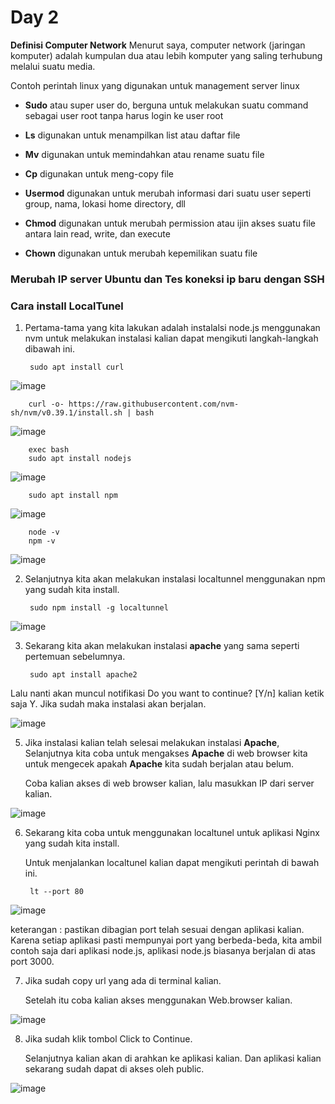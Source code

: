 # Day 2

__Definisi Computer Network__
Menurut saya, computer network (jaringan komputer) adalah kumpulan dua atau lebih komputer yang saling terhubung melalui suatu media.

Contoh perintah linux yang digunakan untuk management server linux
- __Sudo__
atau super user do, berguna untuk melakukan suatu command sebagai user root tanpa harus login ke user root

- __Ls__
digunakan untuk menampilkan list atau daftar file

- __Mv__
digunakan untuk memindahkan atau rename suatu file

- __Cp__
digunakan untuk meng-copy file

- __Usermod__
digunakan untuk merubah informasi dari suatu user seperti group, nama, lokasi home directory, dll

- __Chmod__
digunakan untuk merubah permission atau ijin akses suatu file antara lain read, write, dan execute

- __Chown__
digunakan untuk merubah kepemilikan suatu file

### Merubah IP server Ubuntu dan Tes koneksi ip baru dengan SSH

### Cara install LocalTunel


1. Pertama-tama yang kita lakukan adalah instalalsi node.js menggunakan nvm untuk melakukan instalasi kalian dapat mengikuti langkah-langkah dibawah ini.

        sudo apt install curl
        
![image](https://user-images.githubusercontent.com/40049149/186681818-eb9d1344-c0de-4e4d-ac0e-d04a0811e540.png)

        curl -o- https://raw.githubusercontent.com/nvm-sh/nvm/v0.39.1/install.sh | bash

![image](https://user-images.githubusercontent.com/40049149/186214585-2ea61553-c88b-4a7a-8f44-7617b6b321a8.png)

        exec bash
        sudo apt install nodejs
        
![image](https://user-images.githubusercontent.com/40049149/186215429-51ef0a2a-098b-4c23-a344-e33ec78ba058.png)

        sudo apt install npm
        
![image](https://user-images.githubusercontent.com/40049149/186216762-1af42a0e-a0c6-43fd-ade1-eb9aa73b24b1.png)

        node -v
        npm -v

![image](https://user-images.githubusercontent.com/40049149/186217071-57527c3c-2507-4b09-8698-5a907c84c238.png)


2. Selanjutnya kita akan melakukan instalasi localtunnel menggunakan npm yang sudah kita install.

        sudo npm install -g localtunnel

![image](https://user-images.githubusercontent.com/40049149/186299160-c6da4d47-2cf1-4d4b-98f9-d95a6875aac3.png)
      
3. Sekarang kita akan melakukan instalasi __apache__ yang sama seperti pertemuan sebelumnya.

        sudo apt install apache2
        
Lalu nanti akan muncul notifikasi Do you want to continue? [Y/n] kalian ketik saja Y. Jika sudah maka instalasi akan berjalan.

![image](https://user-images.githubusercontent.com/40049149/186299483-44f9e4e4-8ec2-41f4-8d59-9d415d1536a8.png)

5. Jika instalasi kalian telah selesai melakukan instalasi __Apache__, Selanjutnya kita coba untuk mengakses __Apache__ di web browser kita untuk mengecek apakah __Apache__ kita sudah berjalan atau belum.

   Coba kalian akses di web browser kalian, lalu masukkan IP dari server kalian.

![image](https://user-images.githubusercontent.com/40049149/186299860-809ae2c1-1cf0-4a82-b0e4-52b58670ed3d.png)

6. Sekarang kita coba untuk menggunakan localtunel untuk aplikasi Nginx yang sudah kita install.

   Untuk menjalankan localtunel kalian dapat mengikuti perintah di bawah ini.

        lt --port 80

![image](https://user-images.githubusercontent.com/40049149/186300141-be518754-bc0f-4be8-92a5-3b8a5c6ffbdb.png)

   keterangan : pastikan dibagian port telah sesuai dengan aplikasi kalian. Karena setiap aplikasi pasti mempunyai port yang berbeda-beda, kita ambil contoh saja dari aplikasi node.js, aplikasi node.js biasanya berjalan di atas port 3000.

7. Jika sudah copy url yang ada di terminal kalian.

   Setelah itu coba kalian akses menggunakan Web.browser kalian.

![image](https://user-images.githubusercontent.com/40049149/186300306-0686d4d9-570b-44c8-872c-3b805dc19445.png)

8. Jika sudah klik tombol Click to Continue.

   Selanjutnya kalian akan di arahkan ke aplikasi kalian. Dan aplikasi kalian sekarang sudah dapat di akses oleh public.

![image](https://user-images.githubusercontent.com/40049149/186300456-d0590d78-bbfa-4ee7-a3c6-837cde8e13ca.png)
